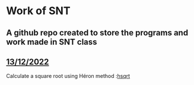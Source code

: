 # Work of SNT
## A github repo created to store the programs and work made in SNT class
## [13/12/2022](../13%20-%2012%20-%202022)
Calculate a square root using Héron method :[hsqrt](../13%20-%2012%20-%202022/SNT.py)
